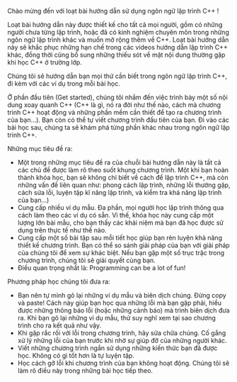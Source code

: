 Chào mừng đến với loạt bài hướng dẫn sử dụng ngôn ngữ lập trình C++ !

Loạt bài hướng dẫn này được thiết kế cho tất cả mọi người, gồm có những người chưa từng lập trình, 
hoặc đã có kinh nghiệm chuyên môn trong những ngôn ngữ lập trình khác và muốn mở rộng thêm về C++.
Loạt bài hướng dẫn này sẽ khắc phục những hạn chế trong các videos hướng dẫn lập trình C++ khác, đồng thời 
cũng bổ sung những thiếu sót về mặt nội dung thường gặp khi học C++ ở trường lớp.

Chúng tôi sẽ hướng dẫn bạn mọi thứ cần biết trong ngôn ngữ lập trình C++, đi kèm với các ví dụ
trong mỗi bài học.

Ở phần đầu tiên (Get started), chúng tôi nhắm đến việc trình bày một số nội dung xoay quanh C++ (C++ là gì, nó ra đời như thế nào,
cách mà chương trình C++ hoạt động và những phần mềm cần thiết để tạo ra chương trình của bạn...). Bạn còn có thể tự viết 
chương trình đầu tiên của bạn. Đi vào các bài học sau, chúng ta sẽ khám phá từng phần khác nhau trong ngôn ngữ lập trình C++.

Những mục tiêu đề ra:
- Một trong những mục tiêu đề ra của chuỗi bài hướng dẫn này là tất cả các chủ đề được làm rõ theo suốt khung chương trình.
Một khi bạn hoàn thành khóa học, bạn sẽ không chỉ biết về cách để lập trình C++, mà còn những vấn đề liên quan như: phong cách lập trình,
những lỗi thường gặp, cách sửa lỗi, luyện tập kĩ năng lập trình, và kiểm tra khả năng lập trình của bạn...)
- Cung cấp nhiều ví dụ mẫu. Đa phần, mọi người học lập trình thông qua cách làm theo các ví dụ có sẵn. Vì thế, khóa học này cung cấp 
một lượng lớn bài mẫu, cho bạn thấy các khải niệm mà bạn đã học được sử dụng trên thực tế như thế nào.
- Cung cấp một số bài tập sau mỗi tiết học giúp bạn rèn luyện khả năng thiết kế chương trình. Bạn có thể so sánh giải pháp của bạn với 
giải pháp của chúng tôi để xem sự khác biệt. Nếu bạn gặp một số trục trặc trong chương trình, chúng tôi sẽ giải quyết cùng bạn.
- Điều quan trọng nhất là: Programming can be a lot of fun!

Phương pháp học chúng tôi đưa ra:
- Bạn nên tự mình gõ lại những ví dụ mẫu và biên dịch chúng. Đừng copy và paste! Cách này giúp bạn học qua những lỗi mà bạn gặp phải, 
hiểu được những thông báo lỗi (hoặc những cảnh báo) mà trình biên dịch đưa ra. Khi bạn gõ lại những ví dụ mẫu, thử suy nghĩ xem tại sao 
chương trình cho ra kết quả như vậy.
- Khi gặp rắc rối với lỗi trong chương trình, hãy sửa chữa chúng. Cố gắng xử lý những lỗi của bạn trước khi nhờ sự giúp đỡ 
của những người khác.
- Viết những chương trình ngắn sử dụng những kiến thức bạn đã được học. Không có gì tốt hơn là tự luyện tập.
- Học cách gỡ lỗi khi chương trình của bạn không hoạt động. Chúng tôi sẽ làm rõ điều này trong những bài học tiếp theo.
